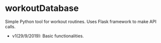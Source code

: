 # workoutDatabase

Simple Python tool for workout routines. Uses Flask framework to make API calls.

- v1(29/9/2019): Basic functionalities.
